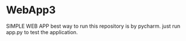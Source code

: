 # WebApp3
SIMPLE WEB APP
best way to run this repository is by pycharm.
just run app.py to test the application.
